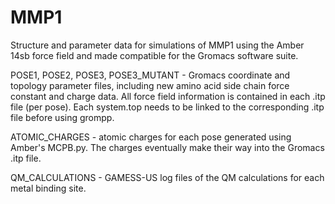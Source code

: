 # MMP1
Structure and parameter data for simulations of MMP1 using the Amber 14sb force field and made compatible for the Gromacs software suite. 

POSE1, POSE2, POSE3, POSE3_MUTANT - Gromacs coordinate and topology parameter files, including new amino acid side chain force constant and charge data. All force field information is contained in each .itp file (per pose). Each system.top needs to be linked to the corresponding .itp file before using grompp. 

ATOMIC_CHARGES - atomic charges for each pose generated using Amber's MCPB.py. The charges eventually make their way into the Gromacs .itp file. 

QM_CALCULATIONS - GAMESS-US log files of the QM calculations for each metal binding site. 
